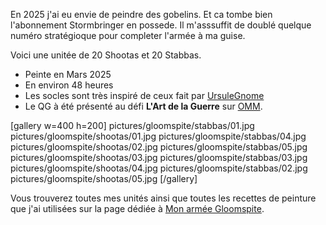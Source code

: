 
En 2025 j'ai eu envie de peindre des gobelins. Et ca tombe bien l'abonnement Stormbringer en possede. 
Il m'asssuffit de doublé quelque numéro stratégioque pour completer l'armée à ma guise. 

Voici une unitée de 20 Shootas et 20 Stabbas.

* Peinte en Mars 2025
* En environ 48 heures
* Les socles sont très inspiré de ceux fait par [UrsuleGnome](https://www.twitch.tv/ursulegnome)
* Le QG à été présenté au défi **L'Art de la Guerre** sur [OMM](https://onemoremini.fr/topic/667/d%C3%A9fi-mars-2025-l-art-de-la-guerre).

[gallery w=400 h=200]
pictures/gloomspite/stabbas/01.jpg
pictures/gloomspite/shootas/01.jpg
pictures/gloomspite/stabbas/04.jpg
pictures/gloomspite/shootas/02.jpg
pictures/gloomspite/stabbas/05.jpg
pictures/gloomspite/shootas/03.jpg
pictures/gloomspite/stabbas/03.jpg
pictures/gloomspite/shootas/04.jpg
pictures/gloomspite/stabbas/02.jpg
pictures/gloomspite/shootas/05.jpg
[/gallery]

Vous trouverez toutes mes unités ainsi que toutes les recettes de peinture que j'ai utilisées
sur la page dédiée à [Mon armée Gloomspite](2025/armee-gloomspite-gitz.html).

